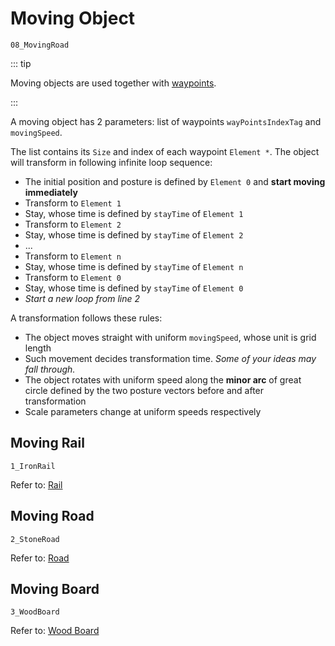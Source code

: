 # Moving Object

`08_MovingRoad`

::: tip

Moving objects are used together with [waypoints](/en/glossary/extras.md#路点).

:::

A moving object has 2 parameters: list of waypoints `wayPointsIndexTag` and `movingSpeed`.

The list contains its `Size` and index of each waypoint `Element *`. The object will transform in following infinite loop sequence:

- The initial position and posture is defined by `Element 0` and **start moving immediately**
- Transform to `Element 1`
- Stay, whose time is defined by `stayTime` of `Element 1`
- Transform to `Element 2`
- Stay, whose time is defined by `stayTime` of `Element 2`
- ...
- Transform to `Element n`
- Stay, whose time is defined by `stayTime` of `Element n`
- Transform to `Element 0`
- Stay, whose time is defined by `stayTime` of `Element 0`
- _Start a new loop from line 2_

A transformation follows these rules:

- The object moves straight with uniform `movingSpeed`, whose unit is grid length
- Such movement decides transformation time. _Some of your ideas may fall through._
- The object rotates with uniform speed along the **minor arc** of great circle defined by the two posture vectors before and after transformation
- Scale parameters change at uniform speeds respectively

## Moving Rail

`1_IronRail`

Refer to: [Rail](/en/glossary/iron-rail.md)

## Moving Road

`2_StoneRoad`

Refer to: [Road](/en/glossary/stone-road.md)

## Moving Board

`3_WoodBoard`

Refer to: [Wood Board](/en/glossary/wooden-board.md)
